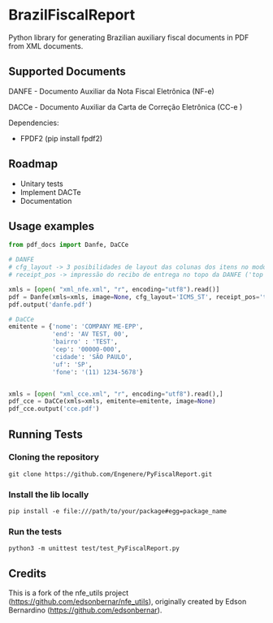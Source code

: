 # BrazilFiscalReport

Python library for generating Brazilian auxiliary fiscal documents in PDF from XML documents.

## Supported Documents

DANFE - Documento Auxiliar da Nota Fiscal Eletrônica (NF-e)

DACCe - Documento Auxiliar da Carta de Correção Eletrônica (CC-e )

Dependencies:

- FPDF2
(pip install fpdf2)

Roadmap
-
- Unitary tests
- Implement DACTe
- Documentation



## Usage examples


```python
from pdf_docs import Danfe, DaCCe

# DANFE
# cfg_layout -> 3 posibilidades de layout das colunas dos itens no modo retrato: 'ICMS_ST', 'ICMS_ST', 'ICMS_IPI'
# receipt_pos -> impressão do recibo de entrega no topo da DANFE ('top') ou no rodapé ('bottom')

xmls = [open( "xml_nfe.xml", "r", encoding="utf8").read()]
pdf = Danfe(xmls=xmls, image=None, cfg_layout='ICMS_ST', receipt_pos='top')
pdf.output('danfe.pdf')

# DaCCe
emitente = {'nome': 'COMPANY ME-EPP',
            'end': 'AV TEST, 00',
            'bairro' : 'TEST',
            'cep': '00000-000',
            'cidade': 'SÃO PAULO',
            'uf': 'SP',
            'fone': '(11) 1234-5678'}


xmls = [open( "xml_cce.xml", "r", encoding="utf8").read(),]
pdf_cce = DaCCe(xmls=xmls, emitente=emitente, image=None)
pdf_cce.output('cce.pdf')


```
## Running Tests

### Cloning the repository

```
git clone https://github.com/Engenere/PyFiscalReport.git
```
### Install the lib locally
```
pip install -e file:///path/to/your/package#egg=package_name
```
### Run the tests
```
python3 -m unittest test/test_PyFiscalReport.py
```

## Credits

This is a fork of the nfe_utils project
(https://github.com/edsonbernar/nfe_utils),
originally created by Edson Bernardino (https://github.com/edsonbernar).
